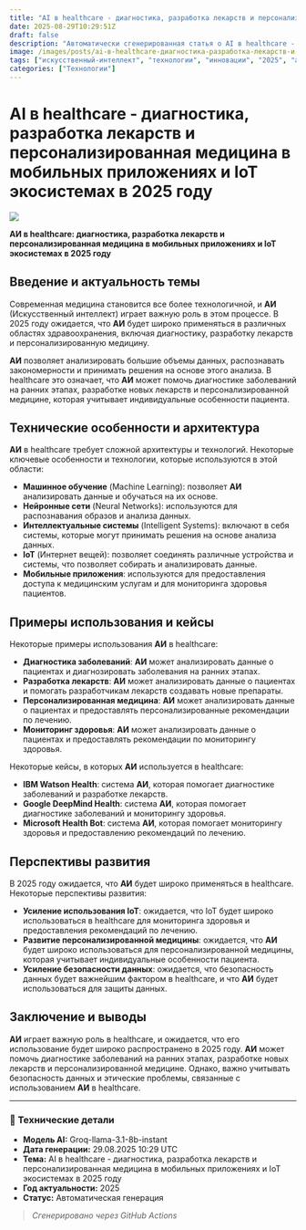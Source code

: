 ```yaml
---
title: "AI в healthcare - диагностика, разработка лекарств и персонализированная медицина в мобильных приложениях и IoT экосистемах в 2025 году"
date: 2025-08-29T10:29:51Z
draft: false
description: "Автоматически сгенерированная статья о AI в healthcare - диагностика, разработка лекарств и персонализированная медицина в мобильных приложениях и IoT экосистемах в 2025 году"
image: /images/posts/ai-в-healthcare-диагностика-разработка-лекарств-и-.jpg
tags: ["искусственный-интеллект", "технологии", "инновации", "2025", "ai"]
categories: ["Технологии"]
---
```


# AI в healthcare - диагностика, разработка лекарств и персонализированная медицина в мобильных приложениях и IoT экосистемах в 2025 году

![](/images/posts/ai-в-healthcare-диагностика-разработка-лекарств-и-.jpg)

**АИ в healthcare: диагностика, разработка лекарств и персонализированная медицина в мобильных приложениях и IoT экосистемах в 2025 году**

## Введение и актуальность темы

Современная медицина становится все более технологичной, и **АИ** (Искусственный интеллект) играет важную роль в этом процессе. В 2025 году ожидается, что **АИ** будет широко применяться в различных областях здравоохранения, включая диагностику, разработку лекарств и персонализированную медицину.

**АИ** позволяет анализировать большие объемы данных, распознавать закономерности и принимать решения на основе этого анализа. В healthcare это означает, что **АИ** может помочь диагностике заболеваний на ранних этапах, разработке новых лекарств и персонализированной медицине, которая учитывает индивидуальные особенности пациента.

## Технические особенности и архитектура

**АИ** в healthcare требует сложной архитектуры и технологий. Некоторые ключевые особенности и технологии, которые используются в этой области:

* **Машинное обучение** (Machine Learning): позволяет **АИ** анализировать данные и обучаться на их основе.
* **Нейронные сети** (Neural Networks): используются для распознавания образов и анализа данных.
* **Интеллектуальные системы** (Intelligent Systems): включают в себя системы, которые могут принимать решения на основе анализа данных.
* **IoT** (Интернет вещей): позволяет соединять различные устройства и системы, что позволяет собирать и анализировать данные.
* **Мобильные приложения**: используются для предоставления доступа к медицинским услугам и для мониторинга здоровья пациентов.

## Примеры использования и кейсы

Некоторые примеры использования **АИ** в healthcare:

* **Диагностика заболеваний**: **АИ** может анализировать данные о пациентах и диагнозировать заболевания на ранних этапах.
* **Разработка лекарств**: **АИ** может анализировать данные о пациентах и помогать разработчикам лекарств создавать новые препараты.
* **Персонализированная медицина**: **АИ** может анализировать данные о пациентах и предоставлять персонализированные рекомендации по лечению.
* **Мониторинг здоровья**: **АИ** может анализировать данные о пациентах и предоставлять рекомендации по мониторингу здоровья.

Некоторые кейсы, в которых **АИ** используется в healthcare:

* **IBM Watson Health**: система **АИ**, которая помогает диагностике заболеваний и разработке лекарств.
* **Google DeepMind Health**: система **АИ**, которая помогает диагностике заболеваний и мониторингу здоровья.
* **Microsoft Health Bot**: система **АИ**, которая помогает мониторингу здоровья и предоставлению рекомендаций по лечению.

## Перспективы развития

В 2025 году ожидается, что **АИ** будет широко применяться в healthcare. Некоторые перспективы развития:

* **Усиление использования IoT**: ожидается, что IoT будет широко использоваться в healthcare для мониторинга здоровья и предоставления рекомендаций по лечению.
* **Развитие персонализированной медицины**: ожидается, что **АИ** будет широко использоваться для персонализированной медицины, которая учитывает индивидуальные особенности пациента.
* **Усиление безопасности данных**: ожидается, что безопасность данных будет важнейшим фактором в healthcare, и что **АИ** будет использоваться для защиты данных.

## Заключение и выводы

**АИ** играет важную роль в healthcare, и ожидается, что его использование будет широко распространено в 2025 году. **АИ** может помочь диагностике заболеваний на ранних этапах, разработке новых лекарств и персонализированной медицине. Однако, важно учитывать безопасность данных и этические проблемы, связанные с использованием **АИ** в healthcare.

---

### 🔧 Технические детали

- **Модель AI:** Groq-llama-3.1-8b-instant
- **Дата генерации:** 29.08.2025 10:29 UTC
- **Тема:** AI в healthcare - диагностика, разработка лекарств и персонализированная медицина в мобильных приложениях и IoT экосистемах в 2025 году
- **Год актуальности:** 2025
- **Статус:** Автоматическая генерация

> *Сгенерировано через GitHub Actions*

